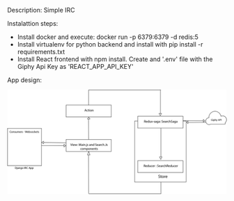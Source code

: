 Description: Simple IRC

Instalattion steps:

* Install docker and execute: docker run -p 6379:6379 -d redis:5
* Install virtualenv for python backend and install with pip install -r requirements.txt
* Install React frontend with npm install. Create and '.env' file with the Giphy Api Key as 'REACT_APP_API_KEY'

App design:

![System-Design](System-Design.png)

